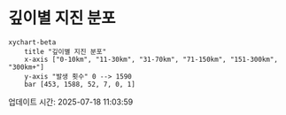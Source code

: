 # 깊이별 지진 분포

```mermaid
xychart-beta
    title "깊이별 지진 분포"
    x-axis ["0-10km", "11-30km", "31-70km", "71-150km", "151-300km", "300km+"]
    y-axis "발생 횟수" 0 --> 1590
    bar [453, 1588, 52, 7, 0, 1]
```

업데이트 시간: 2025-07-18 11:03:59
